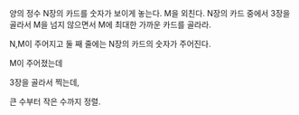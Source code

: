 양의 정수
N장의 카드를 숫자가 보이게 놓는다.
M을 외친다.
N장의 카드 중에서 3장을 골라서
M을 넘지 않으면서 M에 최대한 가까운 카드를 골라라.

N,M이 주어지고
둘 째 줄에는 N장의 카드의 숫자가 주어진다.

M이 주어졌는데

3장을 골라서 찍는데,

큰 수부터 작은 수까지 정렬.

